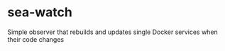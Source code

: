 # sea-watch
Simple observer that rebuilds and updates single Docker services when their code changes
